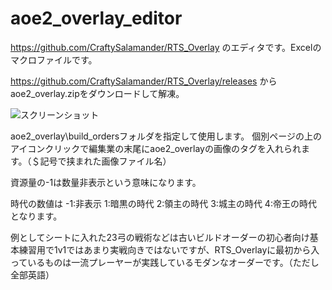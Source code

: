# aoe2_overlay_editor
https://github.com/CraftySalamander/RTS_Overlay のエディタです。Excelのマクロファイルです。

https://github.com/CraftySalamander/RTS_Overlay/releases から
aoe2_overlay.zipをダウンロードして解凍。

![スクリーンショット](https://github.com/Ponpok0/aoe2_overlay_editor/assets/89362710/64379607-e518-4bfb-8f02-cf4faac8f280)

aoe2_overlay\build_ordersフォルダを指定して使用します。
個別ページの上のアイコンクリックで編集業の末尾にaoe2_overlayの画像のタグを入れられます。（＄記号で挟まれた画像ファイル名）

資源量の-1は数量非表示という意味になります。

時代の数値は
-1:非表示
1:暗黒の時代
2:領主の時代
3:城主の時代
4:帝王の時代
となります。

例としてシートに入れた23弓の戦術などは古いビルドオーダーの初心者向け基本練習用で1v1ではあまり実戦向きではないですが、RTS_Overlayに最初から入っているものは一流プレーヤーが実践しているモダンなオーダーです。（ただし全部英語）
